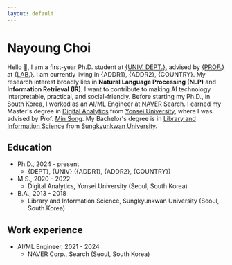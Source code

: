 ```yaml
---
layout: default
---
```


# Nayoung Choi

Hello 🤝, I am a first-year Ph.D. student at [{UNIV. DEPT.}](www.), advised by [{PROF.}](www.) at [{LAB.}](www.). I am currently living in {ADDR1}, {ADDR2}, {COUNTRY}. My research interest broadly lies in **Natural Language Processing (NLP)** and **Information Retrieval (IR)**. I want to contribute to making AI technology interpretable, practical, and social-friendly. Before starting my Ph.D., in South Korea, I worked as an AI/ML Engineer at [NAVER](https://navercorp.com/) Search. I earned my Master's degree in [Digital Analytics](https://computing.yonsei.ac.kr/eng/eng2_2_d.php) from [Yonsei University](https://www.yonsei.ac.kr/en_sc/), where I was advised by Prof. [Min Song](https://scholar.google.com/citations?user=Wu4DqmEAAAAJ&hl=en). My Bachelor's degree is in [Library and Information Science](https://lis.skku.edu/eng_lis/index.do) from [Sungkyunkwan University](https://www.skku.edu/eng/index.do).

## Education
- Ph.D., 2024 - present
  - {DEPT}, {UNIV} ({ADDR1}, {ADDR2}, {COUNTRY})
- M.S., 2020 - 2022
  - Digital Analytics, Yonsei University (Seoul, South Korea)
- B.A., 2013 - 2018 
  - Library and Information Science, Sungkyunkwan University (Seoul, South Korea)

## Work experience
- AI/ML Engineer, 2021 - 2024
  - NAVER Corp., Search (Seoul, South Korea)

